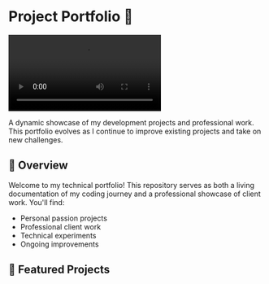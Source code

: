 # Project Portfolio 🚀

![Banner Image](/Nexalexica.mp4)

A dynamic showcase of my development projects and professional work. This portfolio evolves as I continue to improve existing projects and take on new challenges.

## 📌 Overview

Welcome to my technical portfolio! This repository serves as both a living documentation of my coding journey and a professional showcase of client work. You'll find:

- Personal passion projects
- Professional client work
- Technical experiments
- Ongoing improvements

## 🌟 Featured Projects
